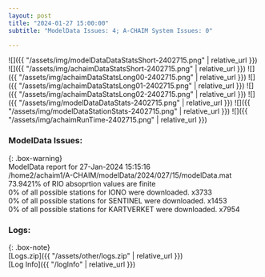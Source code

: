 ```yaml
---
layout: post
title: "2024-01-27 15:00:00"
subtitle: "ModelData Issues: 4; A-CHAIM System Issues: 0"

---
```


![]({{ "/assets/img/modelDataDataStatsShort-2402715.png" | relative_url }})
![]({{ "/assets/img/achaimDataStatsShort-2402715.png" | relative_url }})
![]({{ "/assets/img/achaimDataStatsLong00-2402715.png" | relative_url }})
![]({{ "/assets/img/achaimDataStatsLong01-2402715.png" | relative_url }})
![]({{ "/assets/img/achaimDataStatsLong02-2402715.png" | relative_url }})
![]({{ "/assets/img/modelDataDataStats-2402715.png" | relative_url }})
![]({{ "/assets/img/modelDataStationStats-2402715.png" | relative_url }})
![]({{ "/assets/img/achaimRunTime-2402715.png" | relative_url }})


### ModelData Issues:  
  
{: .box-warning}  
 ModelData report for 27-Jan-2024 15:15:16   
 /home2/achaim1/A-CHAIM/modelData/2024/027/15/modelData.mat   
 73.9421% of RIO absoprtion values are finite   
 0% of all possible stations for IONO were downloaded. x3733   
 0% of all possible stations for SENTINEL were downloaded. x1453   
 0% of all possible stations for KARTVERKET were downloaded. x7954   
  


### Logs:  
  
{: .box-note}  
[Logs.zip]({{ "/assets/other/logs.zip" | relative_url }})  
[Log Info]({{ "/logInfo" | relative_url }})  
